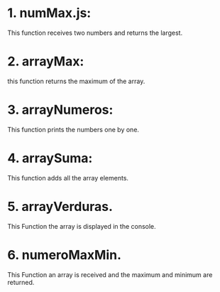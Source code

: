 # 1. numMax.js:
This function receives two numbers and returns the largest.
# 2. arrayMax:
this function returns the maximum of the array.
# 3. arrayNumeros:
This function prints the numbers one by one.
# 4. arraySuma:
This function adds all the array elements.
# 5. arrayVerduras.
This Function the array is displayed in the console.
# 6. numeroMaxMin.
This Function an array is received and the maximum and minimum are returned.

